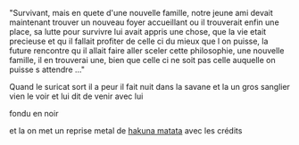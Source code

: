 "Survivant, mais en quete d'une nouvelle famille, notre jeune ami devait maintenant trouver un nouveau foyer accueillant 
ou il trouverait enfin une place, sa lutte pour survivre lui avait appris une chose, que la vie etait precieuse
et qu il fallait profiter de celle ci du mieux que l on puisse, la future rencontre qu il allait faire
aller sceler cette philosophie, une nouvelle famille, il en trouverai une, bien que celle ci ne soit pas
celle auquelle on puisse s attendre ..."

Quand le suricat sort il a peur il fait nuit dans la savane et la un gros sanglier vien le voir et lui dit de venir avec lui 

fondu en noir

et la on met un reprise metal de [hakuna matata](https://www.youtube.com/watch?v=z0mCfJUwJRE) avec les crédits
